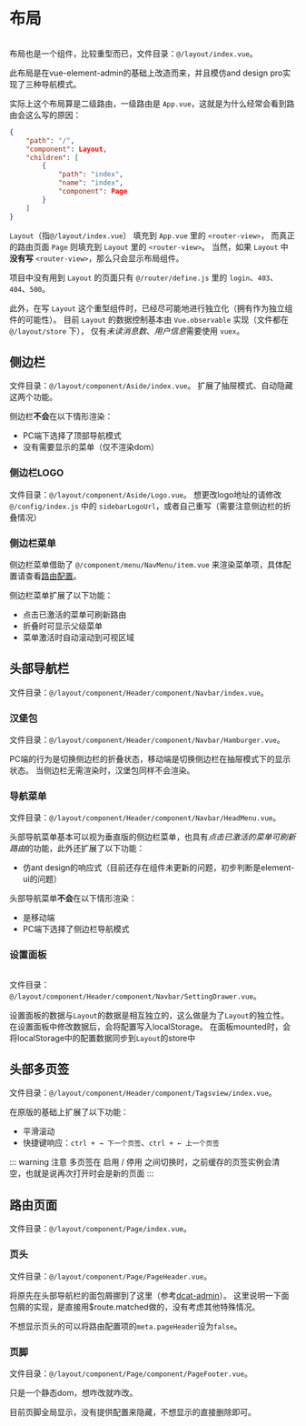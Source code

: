 # 布局

<img :src="$withBase('/布局.png')">

布局也是一个组件，比较重型而已，文件目录：`@/layout/index.vue`。

此布局是在vue-element-admin的基础上改造而来，并且模仿and design pro实现了三种导航模式。

实际上这个布局算是二级路由，一级路由是 `App.vue`，这就是为什么经常会看到路由会这么写的原因：
```json
{
    "path": "/",
    "component": Layout,
    "children": [
        {
            "path": "index",
            "name": "index",
            "component": Page
        }
    ]
}
```
`Layout`（指`@/layout/index.vue`） 填充到 `App.vue` 里的 `<router-view>`，
而真正的路由页面 `Page` 则填充到 `Layout` 里的 `<router-view>`。
当然，如果 `Layout` 中**没有写** `<router-view>`，那么只会显示布局组件。

项目中没有用到 `Layout` 的页面只有 `@/router/define.js` 里的 `login`、`403`、`404`、`500`。

此外，在写 `Layout` 这个重型组件时，已经尽可能地进行独立化（拥有作为独立组件的可能性）。
目前 `Layout` 的数据控制基本由 `Vue.observable` 实现（文件都在 `@/layout/store` 下），
仅有*未读消息数*、*用户信息*需要使用 `vuex`。

## 侧边栏

文件目录：`@/layout/component/Aside/index.vue`。
扩展了抽屉模式、自动隐藏这两个功能。

侧边栏**不会**在以下情形渲染：
- PC端下选择了顶部导航模式
- 没有需要显示的菜单（仅不渲染dom）

### 侧边栏LOGO

文件目录：`@/layout/component/Aside/Logo.vue`。
想更改logo地址的请修改 `@/config/index.js` 中的 `sidebarLogoUrl`，或者自己重写（需要注意侧边栏的折叠情况）

### 侧边栏菜单

侧边栏菜单借助了 `@/component/menu/NavMenu/item.vue` 来渲染菜单项，具体配置请查看[路由配置](./router.html)。

侧边栏菜单扩展了以下功能：
- 点击已激活的菜单可刷新路由
- 折叠时可显示父级菜单
- 菜单激活时自动滚动到可视区域

## 头部导航栏

文件目录：`@/layout/component/Header/component/Navbar/index.vue`。

### 汉堡包

文件目录：`@/layout/component/Header/component/Navbar/Hamburger.vue`。

PC端的行为是切换侧边栏的折叠状态，移动端是切换侧边栏在抽屉模式下的显示状态。
当侧边栏无需渲染时，汉堡包同样不会渲染。

### 导航菜单

文件目录：`@/layout/component/Header/component/Navbar/HeadMenu.vue`。

头部导航菜单基本可以视为垂直版的侧边栏菜单，也具有*点击已激活的菜单可刷新路由*的功能，此外还扩展了以下功能：
- 仿ant design的响应式（目前还存在组件未更新的问题，初步判断是element-ui的问题）

头部导航菜单**不会**在以下情形渲染：
- 是移动端
- PC端下选择了侧边栏导航模式

### 设置面板

<img :src="$withBase('/布局-设置面板.png')">

文件目录：`@/layout/component/Header/component/Navbar/SettingDrawer.vue`。

设置面板的数据与`Layout`的数据是相互独立的，这么做是为了`Layout`的独立性。
在设置面板中修改数据后，会将配置写入localStorage。
在面板mounted时，会将localStorage中的配置数据同步到`Layout`的store中

## 头部多页签

文件目录：`@/layout/component/Header/component/Tagsview/index.vue`。

在原版的基础上扩展了以下功能：
- 平滑滚动
- 快捷键响应：`ctrl + → 下一个页签`、`ctrl + ← 上一个页签`

::: warning 注意 
多页签在 启用 / 停用 之间切换时，之前缓存的页签实例会清空，也就是说再次打开时会是新的页面
:::

## 路由页面

文件目录：`@/layout/component/Page/index.vue`。

### 页头

文件目录：`@/layout/component/Page/PageHeader.vue`。

将原先在头部导航栏的面包屑挪到了这里（参考[dcat-admin](https://github.com/jqhph/dcat-admin)）。
这里说明一下面包屑的实现，是直接用$route.matched做的，没有考虑其他特殊情况。

不想显示页头的可以将路由配置项的`meta.pageHeader`设为`false`。

### 页脚

文件目录：`@/layout/component/Page/component/PageFooter.vue`。

只是一个静态dom，想咋改就咋改。

目前页脚全局显示，没有提供配置来隐藏，不想显示的直接删除即可。


